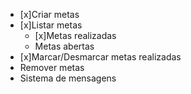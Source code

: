 - [x]Criar metas
- [x]Listar metas
    - [x]Metas realizadas
    - Metas abertas
- [x]Marcar/Desmarcar metas realizadas
- Remover metas
- Sistema de mensagens